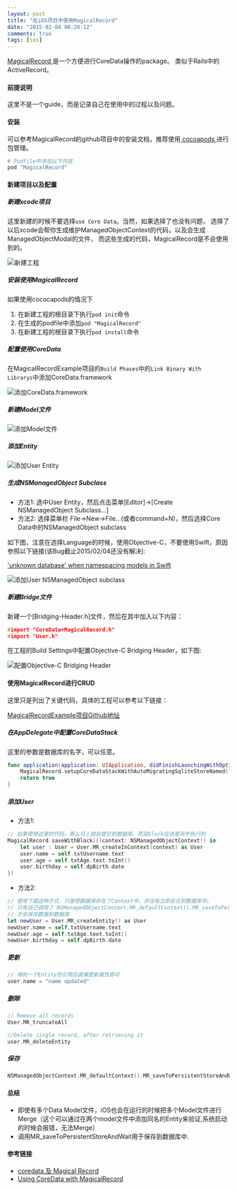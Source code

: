 ```yaml
---
layout: post
title: "在iOS项目中使用MagicalRecord"
date: "2015-02-04 08:28:12"
comments: true
tags: [ios]
---
```


[ MagicalRecord ](https://github.com/magicalpanda/MagicalRecord)是一个方便进行CoreData操作的package。
类似于Rails中的ActiveRecord。  

#### 前提说明
这里不是一个guide，而是记录自己在使用中的过程以及问题。

#### 安装

可以参考MagicalRecord的github项目中的安装文档，推荐使用[ cocoapods ](http://cocoapods.org)进行包管理。

``` ruby
# Podfile中添加以下内容
pod "MagicalRecord"
```

#### 新建项目以及配置

##### 新建xcode项目

这里新建的时候不要选择`use Core Data`。当然，如果选择了也没有问题，
选择了以后xcode会帮你生成维护ManagedObjectContext的代码，以及会生成ManagedObjectModal的文件，
而这些生成的代码，MagicalRecord是不会使用到的。

![新建工程](/images/2015-02-04-use-magicalrecord-with-coredata/new_project.png "新建工程")

##### 安装使用MagicalRecord

如果使用cococapods的情况下

1. 在新建工程的根目录下执行`pod init`命令
2. 在生成的podfile中添加`pod "MagicalRecord"`
3. 在新建工程的根目录下执行`pod install`命令

##### 配置使用CoreData

在MagicalRecordExample项目的`Build Phases`中的`Link Binary With Librarys`中添加CoreData.framework

![添加CoreData.framework](/images/2015-02-04-use-magicalrecord-with-coredata/add_coredata_library.png "添加CoreData.framework")

##### 新建Model文件

![添加Model文件](/images/2015-02-04-use-magicalrecord-with-coredata/new_model.png "添加Model文件")

##### 添加Entity

![添加User Entity](/images/2015-02-04-use-magicalrecord-with-coredata/new_entity_user.png "添加User Entity")

##### 生成NSManagedObject Subclass

* 方法1: 选中User Entity，然后点击菜单[Editor]->[Create NSManagedObject Subclass...]
* 方法2: 选择菜单栏 File->New->File...(或者command+N)，然后选择Core Data中的NSManagedObject subclass

如下图，注意在选择Language的时候，使用Objective-C，不要使用Swift，原因参照以下链接(该Bug截止2015/02/04还没有解决):

['unknown database' when namespacing models in Swift](https://github.com/magicalpanda/MagicalRecord/issues/887)

![添加User NSManagedObject subclass](/images/2015-02-04-use-magicalrecord-with-coredata/new_subclass_user.png "添加User NSManagedObject subclass")

##### 新建Bridge文件

新建一个[Bridging-Header.h]文件，然后在其中加入以下内容：

```c
#import "CoreData+MagicalRecord.h"
#import "User.h"
```

在工程的Build Settings中配置Objective-C Bridging Header，如下图:

![配置Objective-C Bridging Header](/images/2015-02-04-use-magicalrecord-with-coredata/bridge_build_setting.png "配置Objective-C Bridging Header")

#### 使用MagicalRecord进行CRUD

这里只是列出了关键代码，具体的工程可以参考以下链接：

[MagicalRecordExample项目Github地址]()

##### 在AppDelegate中配置CoreDataStack

这里的参数是数据库的名字，可以任意。

```swift
func application(application: UIApplication, didFinishLaunchingWithOptions launchOptions: [NSObject: AnyObject]?) -> Bool {
    MagicalRecord.setupCoreDataStackWithAutoMigratingSqliteStoreNamed("MagicalRecordExample.sqlite")
    return true
}
```

##### 添加User

* 方法1:

```Swift
// 如果使用这里的代码，那么马上就会提交到数据库，而且block应该是异步执行的
MagicalRecord.saveWithBlock({(context: NSManagedObjectContext!) in
    let user : User = User.MR_createInContext(context) as User
    user.name = self.txtUsername.text
    user.age = self.txtAge.text.toInt()
    user.birthday = self.dpBirth.date
})
```

* 方法2:

```Swift
// 使用下面这种方式，只是把数据保存在了Context中，并没有立即反应到数据库中。
// 只有自己调用了 NSManagedObjectContext.MR_defaultContext().MR_saveToPersistentStoreAndWait()
// 才会保存数据到数据库
let newUser = User.MR_createEntity() as User
newUser.name = self.txtUsername.text
newUser.age = self.txtAge.text.toInt()
newUser.birthday = self.dpBirth.date
```

##### 更新

```Swift
// 得到一个Entity的引用后直接更新属性即可
user.name = "name updated"
```

##### 删除

```Swift
// Remove all records
User.MR_truncateAll

//Delete single record, after retrieving it
user.MR_deleteEntity
```

##### 保存

```Swift
NSManagedObjectContext.MR_defaultContext().MR_saveToPersistentStoreAndWait()
```

#### 总结

* 即使有多个Data Model文件，iOS也会在运行的时候把多个Model文件进行Merge（这个可以通过在两个model文件中添加同名的Entity来验证,系统启动的时候会报错，无法Merge）
* 调用MR_saveToPersistentStoreAndWait用于保存到数据库中.

#### 参考链接

* [coredata 及 Magical Record](http://blog.csdn.net/jiangshurunhe/article/details/10304309)
* [Using CoreData with MagicalRecord](http://ablfx.com/blog/article/2)
